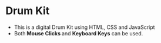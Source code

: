 # Drum Kit


<ul>
  <li> This is a digital Drum Kit using HTML, CSS and JavaScript</li>
  <li>Both<b> Mouse Clicks </b> and <b>Keyboard Keys</b> can be used.</li> 
</uL>
